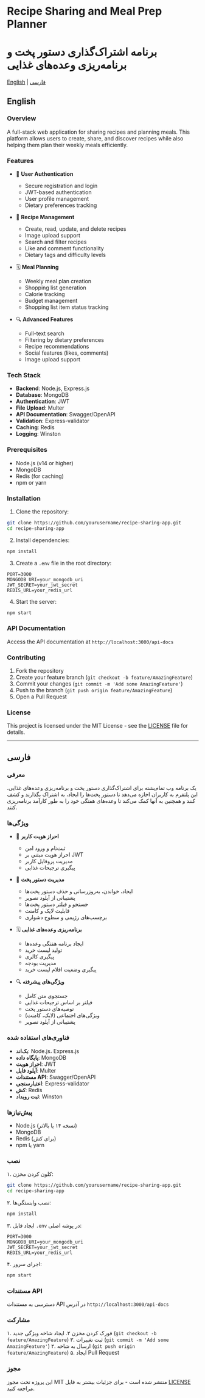 # Recipe Sharing and Meal Prep Planner
# برنامه اشتراک‌گذاری دستور پخت و برنامه‌ریزی وعده‌های غذایی

[English](#english) | [فارسی](#فارسی)

## English

### Overview
A full-stack web application for sharing recipes and planning meals. This platform allows users to create, share, and discover recipes while also helping them plan their weekly meals efficiently.

### Features
- 🔐 **User Authentication**
  - Secure registration and login
  - JWT-based authentication
  - User profile management
  - Dietary preferences tracking

- 📝 **Recipe Management**
  - Create, read, update, and delete recipes
  - Image upload support
  - Search and filter recipes
  - Like and comment functionality
  - Dietary tags and difficulty levels

- 🗓️ **Meal Planning**
  - Weekly meal plan creation
  - Shopping list generation
  - Calorie tracking
  - Budget management
  - Shopping list item status tracking

- 🔍 **Advanced Features**
  - Full-text search
  - Filtering by dietary preferences
  - Recipe recommendations
  - Social features (likes, comments)
  - Image upload support

### Tech Stack
- **Backend**: Node.js, Express.js
- **Database**: MongoDB
- **Authentication**: JWT
- **File Upload**: Multer
- **API Documentation**: Swagger/OpenAPI
- **Validation**: Express-validator
- **Caching**: Redis
- **Logging**: Winston

### Prerequisites
- Node.js (v14 or higher)
- MongoDB
- Redis (for caching)
- npm or yarn

### Installation

1. Clone the repository:
```bash
git clone https://github.com/yourusername/recipe-sharing-app.git
cd recipe-sharing-app
```

2. Install dependencies:
```bash
npm install
```

3. Create a `.env` file in the root directory:
```env
PORT=3000
MONGODB_URI=your_mongodb_uri
JWT_SECRET=your_jwt_secret
REDIS_URL=your_redis_url
```

4. Start the server:
```bash
npm start
```

### API Documentation
Access the API documentation at `http://localhost:3000/api-docs`

### Contributing
1. Fork the repository
2. Create your feature branch (`git checkout -b feature/AmazingFeature`)
3. Commit your changes (`git commit -m 'Add some AmazingFeature'`)
4. Push to the branch (`git push origin feature/AmazingFeature`)
5. Open a Pull Request

### License
This project is licensed under the MIT License - see the [LICENSE](LICENSE) file for details.

---

## فارسی

### معرفی
یک برنامه وب تمام‌پشته برای اشتراک‌گذاری دستور پخت و برنامه‌ریزی وعده‌های غذایی. این پلتفرم به کاربران اجازه می‌دهد تا دستور پخت‌ها را ایجاد، به اشتراک بگذارند و کشف کنند و همچنین به آنها کمک می‌کند تا وعده‌های هفتگی خود را به طور کارآمد برنامه‌ریزی کنند.

### ویژگی‌ها
- 🔐 **احراز هویت کاربر**
  - ثبت‌نام و ورود امن
  - احراز هویت مبتنی بر JWT
  - مدیریت پروفایل کاربر
  - پیگیری ترجیحات غذایی

- 📝 **مدیریت دستور پخت**
  - ایجاد، خواندن، به‌روزرسانی و حذف دستور پخت‌ها
  - پشتیبانی از آپلود تصویر
  - جستجو و فیلتر دستور پخت‌ها
  - قابلیت لایک و کامنت
  - برچسب‌های رژیمی و سطوح دشواری

- 🗓️ **برنامه‌ریزی وعده‌های غذایی**
  - ایجاد برنامه هفتگی وعده‌ها
  - تولید لیست خرید
  - پیگیری کالری
  - مدیریت بودجه
  - پیگیری وضعیت اقلام لیست خرید

- 🔍 **ویژگی‌های پیشرفته**
  - جستجوی متن کامل
  - فیلتر بر اساس ترجیحات غذایی
  - توصیه‌های دستور پخت
  - ویژگی‌های اجتماعی (لایک، کامنت)
  - پشتیبانی از آپلود تصویر

### فناوری‌های استفاده شده
- **بک‌اند**: Node.js، Express.js
- **پایگاه داده**: MongoDB
- **احراز هویت**: JWT
- **آپلود فایل**: Multer
- **مستندات API**: Swagger/OpenAPI
- **اعتبارسنجی**: Express-validator
- **کش**: Redis
- **ثبت رویداد**: Winston

### پیش‌نیازها
- Node.js (نسخه ۱۴ یا بالاتر)
- MongoDB
- Redis (برای کش)
- npm یا yarn

### نصب

۱. کلون کردن مخزن:
```bash
git clone https://github.com/yourusername/recipe-sharing-app.git
cd recipe-sharing-app
```

۲. نصب وابستگی‌ها:
```bash
npm install
```

۳. ایجاد فایل `.env` در پوشه اصلی:
```env
PORT=3000
MONGODB_URI=your_mongodb_uri
JWT_SECRET=your_jwt_secret
REDIS_URL=your_redis_url
```

۴. اجرای سرور:
```bash
npm start
```

### مستندات API
دسترسی به مستندات API در آدرس `http://localhost:3000/api-docs`

### مشارکت
۱. فورک کردن مخزن
۲. ایجاد شاخه ویژگی جدید (`git checkout -b feature/AmazingFeature`)
۳. ثبت تغییرات (`git commit -m 'Add some AmazingFeature'`)
۴. ارسال به شاخه (`git push origin feature/AmazingFeature`)
۵. ایجاد Pull Request

### مجوز
این پروژه تحت مجوز MIT منتشر شده است - برای جزئیات بیشتر به فایل [LICENSE](LICENSE) مراجعه کنید. 